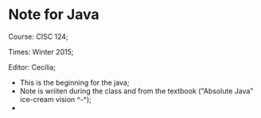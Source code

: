 # Note for Java
Course: CISC 124; 

Times: Winter 2015;

Editor: Cecilia;

- This is the beginning for the java;
- Note is wriiten during the class and from the textbook ("Absolute Java" ice-cream vision ^-^);
- 

